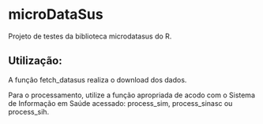 # microDataSus

Projeto de testes da biblioteca microdatasus do R.

## Utilização:

  A função fetch_datasus realiza o download dos dados. 
  
  Para o processamento, utilize a função apropriada de acodo com o Sistema de Informação em Saúde acessado: process_sim, process_sinasc ou process_sih.
